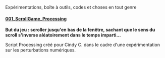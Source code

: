 Expérimentations, boîte à outils, codes et choses en tout genre

#### [001_ScrollGame_Processing](001_ScrollGame_Processing/)
**But du jeu : scroller jusqu'en bas de la fenêtre, sachant que le sens du scroll s'inverse aléatoirement dans le temps imparti…**

Script Processing créé pour Cindy C. dans le cadre d'une expérimentation sur les perturbations numériques.
